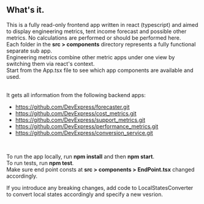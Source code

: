 ## What's it.
This is a fully read-only frontend app written in react (typescript) and aimed to display engineering metrics, tent income forecast and possible other metrics. No calculations are performed or should be performed here.<br>
Each folder in the **src > components** directory represents a fully functional separate sub app.<br>
Engineering metrics combine other metric apps under one view by switching them via react's context.<br>
Start from the App.tsx file to see which app components are available and used.<br><br>

It gets all information from the following backend apps:
 - https://github.com/DevExpress/forecaster.git
 - https://github.com/DevExpress/cost_metrics.git
 - https://github.com/DevExpress/support_metrics.git
 - https://github.com/DevExpress/performance_metrics.git
 - https://github.com/DevExpress/conversion_service.git
<br>

To run the app locally, run **npm install** and then **npm start**.<br>
To run tests, run **npm test**.<br>
Make sure end point consts at **src > components > EndPoint.tsx** changed accordingly.
<br>

If you introduce any breaking changes, add code to LocalStatesConverter to convert local states accordingly and specify a new vesrion.
